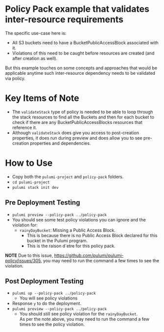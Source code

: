 # Policy Pack example that validates inter-resource requirements
The specific use-case here is: 
* All S3 buckets need to have a BucketPublicAccessBlock associated with it.
* Violations of this need to be caught before resources are created (and after creation as well).

But this example touches on some concepts and approaches that would be applicable anytime such inter-resource dependency needs
to be validated via policy.

# Key Items of Note
* The `validateStack` type of policy is needed to be able to loop through the stack resources to find all the Buckets and then for each bucket to check if there are any BucketPublicAccessBlocks resources that reference it. 
* Although `validateStack` does give you access to post-creation properties, it does run during preview and does allow you to see pre-creation properties and dependencies.

# How to Use
* Copy both the `pulumi-project` and `policy-pack` folders.
* `cd pulumi-project`
* `pulumi stack init dev`

## Pre Deployment Testing
* `pulumi preview --policy-pack ../policy-pack`
* You should see some test policy violations you can ignore and the violation for:  
  * `rainyDayBucket`: Missing a Public Access Block. 
    * This is because there is no Public Access Block declared for this bucket in the Pulumi program. 
    * This is the raison d`etre for this policy pack.

**NOTE** Due to this issue, https://github.com/pulumi/pulumi-policy/issues/305, you may need to run the command a few times to see the violation.

## Post Deployment Testing
* `pulumi up --policy-pack ../policy-pack`
  * You will see policy violations
* Response `y` to do the deployment.
* `pulumi preview --policy-pack ../policy-pack`
  * You should still see policy violation for the `rainyDayBucket`.  
    As per the note above, you may need to run the command a few times to see the policy violation.
 